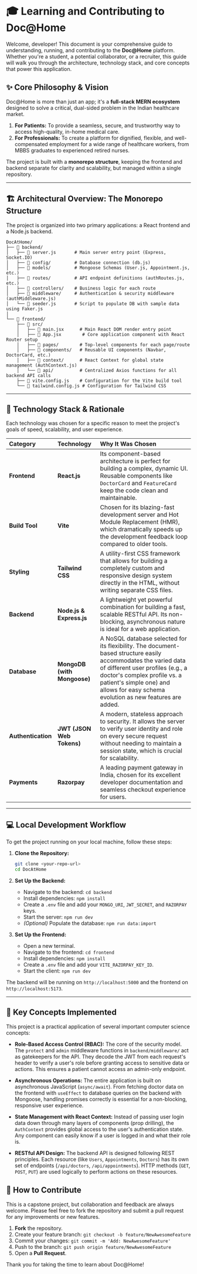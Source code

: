 # 🎓 Learning and Contributing to Doc@Home

Welcome, developer! This document is your comprehensive guide to understanding, running, and contributing to the **Doc@Home** platform. Whether you're a student, a potential collaborator, or a recruiter, this guide will walk you through the architecture, technology stack, and core concepts that power this application.

## ✨ Core Philosophy & Vision

Doc@Home is more than just an app; it's a **full-stack MERN ecosystem** designed to solve a critical, dual-sided problem in the Indian healthcare market.

1.  **For Patients:** To provide a seamless, secure, and trustworthy way to access high-quality, in-home medical care.
2.  **For Professionals:** To create a platform for dignified, flexible, and well-compensated employment for a wide range of healthcare workers, from MBBS graduates to experienced retired nurses.

The project is built with a **monorepo structure**, keeping the frontend and backend separate for clarity and scalability, but managed within a single repository.

---

## 🏗️ Architectural Overview: The Monorepo Structure

The project is organized into two primary applications: a React frontend and a Node.js backend.

```
DocAtHome/
├── 📁 backend/
│   ├── 📄 server.js       # Main server entry point (Express, Socket.IO)
│   ├── 📁 config/         # Database connection (db.js)
│   ├── 📁 models/         # Mongoose Schemas (User.js, Appointment.js, etc.)
│   ├── 📁 routes/         # API endpoint definitions (authRoutes.js, etc.)
│   ├── 📁 controllers/    # Business logic for each route
│   ├── 📁 middleware/     # Authentication & security middleware (authMiddleware.js)
│   └── 📄 seeder.js       # Script to populate DB with sample data using Faker.js
│
└── 📁 frontend/
    ├── 📁 src/
    │   ├── 📄 main.jsx      # Main React DOM render entry point
    │   ├── 📄 App.jsx        # Core application component with React Router setup
    │   ├── 📁 pages/        # Top-level components for each page/route
    │   ├── 📁 components/   # Reusable UI components (Navbar, DoctorCard, etc.)
    │   ├── 📁 context/      # React Context for global state management (AuthContext.js)
    │   └── 📁 api/          # Centralized Axios functions for all backend API calls
    ├── 📄 vite.config.js    # Configuration for the Vite build tool
    └── 📄 tailwind.config.js # Configuration for Tailwind CSS
```

---

## 🚀 Technology Stack & Rationale

Each technology was chosen for a specific reason to meet the project's goals of speed, scalability, and user experience.

| Category | Technology | Why It Was Chosen |
| :--- | :--- | :--- |
| **Frontend** | **React.js** | Its component-based architecture is perfect for building a complex, dynamic UI. Reusable components like `DoctorCard` and `FeatureCard` keep the code clean and maintainable. |
| **Build Tool** | **Vite** | Chosen for its blazing-fast development server and Hot Module Replacement (HMR), which dramatically speeds up the development feedback loop compared to older tools. |
| **Styling** | **Tailwind CSS** | A utility-first CSS framework that allows for building a completely custom and responsive design system directly in the HTML, without writing separate CSS files. |
| **Backend** | **Node.js & Express.js**| A lightweight yet powerful combination for building a fast, scalable RESTful API. Its non-blocking, asynchronous nature is ideal for a web application. |
| **Database** | **MongoDB (with Mongoose)** | A NoSQL database selected for its flexibility. The document-based structure easily accommodates the varied data of different user profiles (e.g., a doctor's complex profile vs. a patient's simple one) and allows for easy schema evolution as new features are added. |
| **Authentication**| **JWT (JSON Web Tokens)** | A modern, stateless approach to security. It allows the server to verify user identity and role on every secure request without needing to maintain a session state, which is crucial for scalability. |
| **Payments** | **Razorpay** | A leading payment gateway in India, chosen for its excellent developer documentation and seamless checkout experience for users. |

---

## 💻 Local Development Workflow

To get the project running on your local machine, follow these steps:

1.  **Clone the Repository:**
    ```sh
    git clone <your-repo-url>
    cd DocAtHome
    ```
2.  **Set Up the Backend:**
    *   Navigate to the backend: `cd backend`
    *   Install dependencies: `npm install`
    *   Create a `.env` file and add your `MONGO_URI`, `JWT_SECRET`, and `RAZORPAY` keys.
    *   Start the server: `npm run dev`
    *   *(Optional)* Populate the database: `npm run data:import`

3.  **Set Up the Frontend:**
    *   Open a new terminal.
    *   Navigate to the frontend: `cd frontend`
    *   Install dependencies: `npm install`
    *   Create a `.env` file and add your `VITE_RAZORPAY_KEY_ID`.
    *   Start the client: `npm run dev`

The backend will be running on `http://localhost:5000` and the frontend on `http://localhost:5173`.

---

## 🧠 Key Concepts Implemented

This project is a practical application of several important computer science concepts:

*   **Role-Based Access Control (RBAC):** The core of the security model. The `protect` and `admin` middleware functions in `backend/middleware/` act as gatekeepers for the API. They decode the JWT from each request's header to verify a user's role before granting access to sensitive data or actions. This ensures a patient cannot access an admin-only endpoint.

*   **Asynchronous Operations:** The entire application is built on asynchronous JavaScript (`async/await`). From fetching doctor data on the frontend with `useEffect` to database queries on the backend with Mongoose, handling promises correctly is essential for a non-blocking, responsive user experience.

*   **State Management with React Context:** Instead of passing user login data down through many layers of components (prop drilling), the `AuthContext` provides global access to the user's authentication state. Any component can easily know if a user is logged in and what their role is.

*   **RESTful API Design:** The backend API is designed following REST principles. Each resource (like `Users`, `Appointments`, `Doctors`) has its own set of endpoints (`/api/doctors`, `/api/appointments`). HTTP methods (`GET`, `POST`, `PUT`) are used logically to perform actions on these resources.
## 🌱 How to Contribute
This is a capstone project, but collaboration and feedback are always welcome. Please feel free to fork the repository and submit a pull request for any improvements or new features.
1.  **Fork** the repository.
2.  Create your feature branch: `git checkout -b feature/NewAwesomeFeature`
3.  Commit your changes: `git commit -m 'Add: NewAwesomeFeature'`
4.  Push to the branch: `git push origin feature/NewAwesomeFeature`
5.  Open a **Pull Request**.

Thank you for taking the time to learn about Doc@Home!
